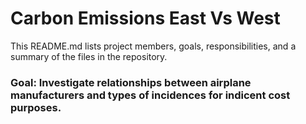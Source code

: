 # Carbon Emissions East Vs West

This README.md lists project members, goals, responsibilities, and a summary of the files in the repository.

### Goal: Investigate relationships between airplane manufacturers and types of incidences for indicent cost purposes.

